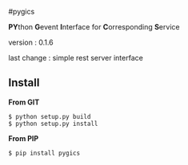 #pygics

**PY**thon **G**event **I**nterface for **C**orresponding **S**ervice

version : 0.1.6

last change : simple rest server interface

## Install

**From GIT**

	$ python setup.py build
	$ python setup.py install

**From PIP**

	$ pip install pygics